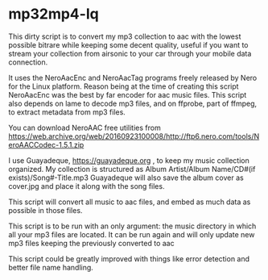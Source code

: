 # mp32mp4-lq

This dirty script is to convert my mp3 collection to aac with the lowest possible bitrare while keeping some decent quality,
useful if you want to stream your collection from airsonic to your car through your mobile data connection.

It uses the NeroAacEnc and NeroAacTag programs freely released by Nero for the Linux platform. Reason being at the time of
creating this script NeroAacEnc was the best by far encoder for aac music files.
This script also depends on lame to decode mp3 files, and on ffprobe, part of ffmpeg, to extract metadata from mp3 files.

You can download NeroAAC free utilities from https://web.archive.org/web/20160923100008/http://ftp6.nero.com/tools/NeroAACCodec-1.5.1.zip
 
I use Guayadeque, https://guayadeque.org , to keep my music collection organized. My collection is structured as
Album Artist/Album Name/CD#(if exists)/Song#-Title.mp3
Guayadeque will also save the album cover as cover.jpg and place it along with the song files.

This script will convert all music to aac files, and embed as much data as possible in those files.

This script is to be run with an only argument: the music directory in which all your mp3 files are located. It can
be run again and will only update new mp3 files keeping the previously converted to aac 

This script could be greatly improved with things like error detection and better file name handling.
